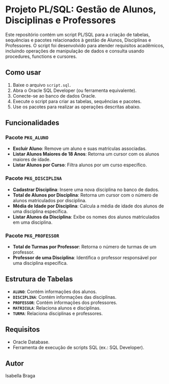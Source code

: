 # Projeto PL/SQL: Gestão de Alunos, Disciplinas e Professores

Este repositório contém um script PL/SQL para a criação de tabelas, sequências e pacotes relacionados à gestão de Alunos, Disciplinas e Professores. O script foi desenvolvido para atender requisitos acadêmicos, incluindo operações de manipulação de dados e consulta usando procedures, functions e cursores.

## Como usar

1. Baixe o arquivo `script.sql`.
2. Abra o Oracle SQL Developer (ou ferramenta equivalente).
3. Conecte-se ao banco de dados Oracle.
4. Execute o script para criar as tabelas, sequências e pacotes.
5. Use os pacotes para realizar as operações descritas abaixo.

## Funcionalidades

### Pacote `PKG_ALUNO`
- **Excluir Aluno**: Remove um aluno e suas matrículas associadas.
- **Listar Alunos Maiores de 18 Anos**: Retorna um cursor com os alunos maiores de idade.
- **Listar Alunos por Curso**: Filtra alunos por um curso específico.

### Pacote `PKG_DISCIPLINA`
- **Cadastrar Disciplina**: Insere uma nova disciplina no banco de dados.
- **Total de Alunos por Disciplina**: Retorna um cursor com o número de alunos matriculados por disciplina.
- **Média de Idade por Disciplina**: Calcula a média de idade dos alunos de uma disciplina específica.
- **Listar Alunos da Disciplina**: Exibe os nomes dos alunos matriculados em uma disciplina.

### Pacote `PKG_PROFESSOR`
- **Total de Turmas por Professor**: Retorna o número de turmas de um professor.
- **Professor de uma Disciplina**: Identifica o professor responsável por uma disciplina específica.

## Estrutura de Tabelas

- **`ALUNO`**: Contém informações dos alunos.
- **`DISCIPLINA`**: Contém informações das disciplinas.
- **`PROFESSOR`**: Contém informações dos professores.
- **`MATRICULA`**: Relaciona alunos e disciplinas.
- **`TURMA`**: Relaciona disciplinas e professores.

## Requisitos

- Oracle Database.
- Ferramenta de execução de scripts SQL (ex.: SQL Developer).

## Autor
Isabella Braga
